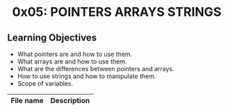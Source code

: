 <h1 align="center">0x05: POINTERS ARRAYS STRINGS</h1>

<h2>Learning Objectives</h2>
<ul>
  <li>What pointers are and how to use them.</li>
  <li>What arrays are and how to use them.</li>
  <li>What are the differences between pointers and arrays.</li>
  <li>How to use strings and how to manipulate them.</li>
  <li>Scope of variables.</li>
</ul>

|File name|Description|
|---|---|
